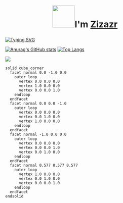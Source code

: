 <h1 align="center"></a>
<img src="https://c.tenor.com/bATCOMeLuyYAAAAC/hey-there-jo-jos-bizarre-adventure.gif" height="70"/>I'm <a align="center" href="https://youtu.be/dQw4w9WgXcQ" target="_blank"> Zizazr</a>
<h3 align="center"></h3>
<a href="https://git.io/typing-svg"><img src="https://readme-typing-svg.herokuapp.com?color=269634&lines=I+am+a+Python+programmer+from+Russia.;My+name+is+Artem.;I'm+14+years+old." alt="Typing SVG" /></a>

[![Anurag's GitHub stats](https://github-readme-stats.vercel.app/api?username=Zizazar)](https://github.com/anuraghazra/github-readme-stats)
[![Top Langs](https://github-readme-stats.vercel.app/api/top-langs/?username=Zizazar&layout=compact)](https://github.com/anuraghazra/github-readme-stats)

![](https://komarev.com/ghpvc/?username=Zizazar)
```stl
solid cube_corner
  facet normal 0.0 -1.0 0.0
    outer loop
      vertex 0.0 0.0 0.0
      vertex 1.0 0.0 0.0
      vertex 0.0 0.0 1.0
    endloop
  endfacet
  facet normal 0.0 0.0 -1.0
    outer loop
      vertex 0.0 0.0 0.0
      vertex 0.0 1.0 0.0
      vertex 1.0 0.0 0.0
    endloop
  endfacet
  facet normal -1.0 0.0 0.0
    outer loop
      vertex 0.0 0.0 0.0
      vertex 0.0 0.0 1.0
      vertex 0.0 1.0 0.0
    endloop
  endfacet
  facet normal 0.577 0.577 0.577
    outer loop
      vertex 1.0 0.0 0.0
      vertex 0.0 1.0 0.0
      vertex 0.0 0.0 1.0
    endloop
  endfacet
endsolid
```

